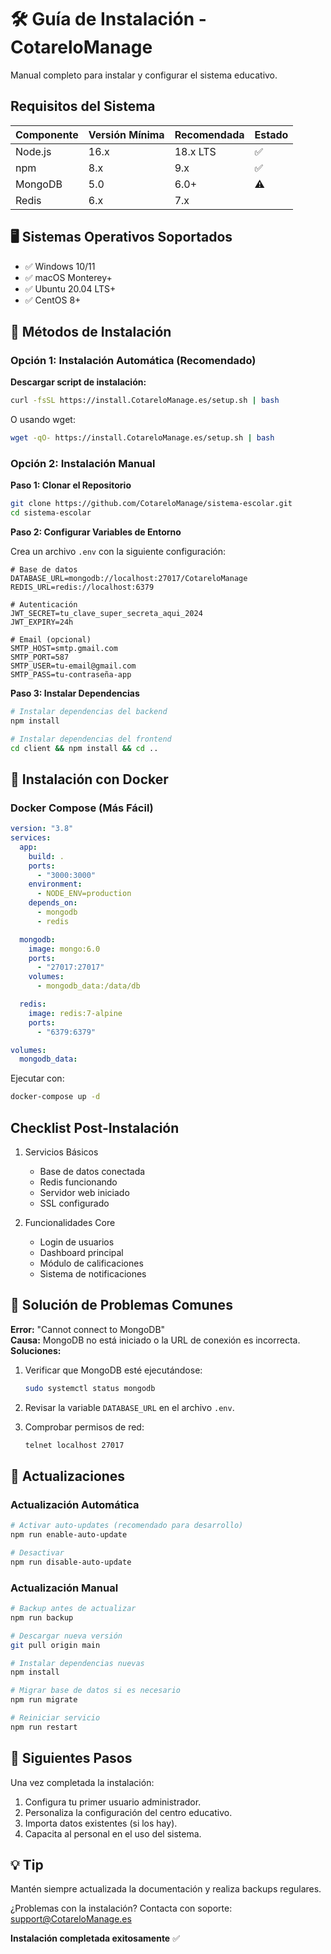 # 🛠️ Guía de Instalación - CotareloManage

Manual completo para instalar y configurar el sistema educativo.

## Requisitos del Sistema

| Componente | Versión Mínima | Recomendada | Estado |
| ---------- | -------------- | ----------- | ------ |
| Node.js    | 16.x           | 18.x LTS    | ✅     |
| npm        | 8.x            | 9.x         | ✅     |
| MongoDB    | 5.0            | 6.0+        | ⚠      |
| Redis      | 6.x            | 7.x         |        |

## 🖥️ Sistemas Operativos Soportados

- ✅ Windows 10/11
- ✅ macOS Monterey+
- ✅ Ubuntu 20.04 LTS+
- ✅ CentOS 8+

## 🎯 Métodos de Instalación

### Opción 1: Instalación Automática (Recomendado)

**Descargar script de instalación:**

```bash
curl -fsSL https://install.CotareloManage.es/setup.sh | bash
```

O usando wget:

```bash
wget -qO- https://install.CotareloManage.es/setup.sh | bash
```

### Opción 2: Instalación Manual

**Paso 1: Clonar el Repositorio**

```bash
git clone https://github.com/CotareloManage/sistema-escolar.git
cd sistema-escolar
```

**Paso 2: Configurar Variables de Entorno**

Crea un archivo `.env` con la siguiente configuración:

```plaintext
# Base de datos
DATABASE_URL=mongodb://localhost:27017/CotareloManage
REDIS_URL=redis://localhost:6379

# Autenticación
JWT_SECRET=tu_clave_super_secreta_aqui_2024
JWT_EXPIRY=24h

# Email (opcional)
SMTP_HOST=smtp.gmail.com
SMTP_PORT=587
SMTP_USER=tu-email@gmail.com
SMTP_PASS=tu-contraseña-app
```

**Paso 3: Instalar Dependencias**

```bash
# Instalar dependencias del backend
npm install

# Instalar dependencias del frontend
cd client && npm install && cd ..
```

## 🐳 Instalación con Docker

### Docker Compose (Más Fácil)

```yaml
version: "3.8"
services:
  app:
    build: .
    ports:
      - "3000:3000"
    environment:
      - NODE_ENV=production
    depends_on:
      - mongodb
      - redis

  mongodb:
    image: mongo:6.0
    ports:
      - "27017:27017"
    volumes:
      - mongodb_data:/data/db

  redis:
    image: redis:7-alpine
    ports:
      - "6379:6379"

volumes:
  mongodb_data:
```

Ejecutar con:

```bash
docker-compose up -d
```

## Checklist Post-Instalación

1. Servicios Básicos

   - Base de datos conectada
   - Redis funcionando
   - Servidor web iniciado
   - SSL configurado

2. Funcionalidades Core
   - Login de usuarios
   - Dashboard principal
   - Módulo de calificaciones
   - Sistema de notificaciones

## 🚨 Solución de Problemas Comunes

**Error:** "Cannot connect to MongoDB"  
**Causa:** MongoDB no está iniciado o la URL de conexión es incorrecta.  
**Soluciones:**

1. Verificar que MongoDB esté ejecutándose:

   ```bash
   sudo systemctl status mongodb
   ```

2. Revisar la variable `DATABASE_URL` en el archivo `.env`.
3. Comprobar permisos de red:

   ```bash
   telnet localhost 27017
   ```

## 🔄 Actualizaciones

### Actualización Automática

```bash
# Activar auto-updates (recomendado para desarrollo)
npm run enable-auto-update

# Desactivar
npm run disable-auto-update
```

### Actualización Manual

```bash
# Backup antes de actualizar
npm run backup

# Descargar nueva versión
git pull origin main

# Instalar dependencias nuevas
npm install

# Migrar base de datos si es necesario
npm run migrate

# Reiniciar servicio
npm run restart
```

## 🏁 Siguientes Pasos

Una vez completada la instalación:

1. Configura tu primer usuario administrador.
2. Personaliza la configuración del centro educativo.
3. Importa datos existentes (si los hay).
4. Capacita al personal en el uso del sistema.

## 💡 Tip

Mantén siempre actualizada la documentación y realiza backups regulares.

¿Problemas con la instalación? Contacta con soporte: <support@CotareloManage.es>

**Instalación completada exitosamente** ✅
